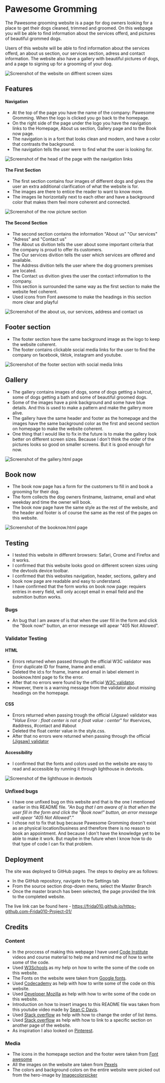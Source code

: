 

# Pawesome Gromming

The Pawesome grooming website is a page for dog owners looking for a place to get their dogs cleaned, trimmed and groomed. 
On this webpage you will be able to find information about the services offerd, and pictures of beautiful grommed dogs. 

Users of this website will be able to find information about the services offerd, an about us section, our services section, adress and contact information. 
The website also have a gallery with beautiful pictures of dogs, and a page to signing up for a grooming of your dog. 





![Screenshot of the website on diffrent screen sizes](https://user-images.githubusercontent.com/129947589/240865624-344c9723-ae7c-4911-a089-73bfa3972592.png)


## Features

#### Navigation
- At the top of the page you have the name of the company: Pawesome Gromming. When the logo is clicked you go back to the homepage.  
- On the right side of the page under the logo you have the navigation links to the Homepage, About us section, Gallery page and to the Book now page.
- The navigation is in a font that looks clean and modern, and have a color that contrasts the background. 
- The navigation tells the user were to find what the user is looking for. 




![Screenshot of the head of the page with the navigation links](https://user-images.githubusercontent.com/129947589/240865730-83475b37-3cff-4d32-9df0-1e6f9de64593.png)
#### The First Section

- The first section contains four images of different dogs and gives the user an extra additional clarification of what the website is for. 
- The images are there to entice the reader to want to know more.
- The images lie horizontally next to each other and have a background color that makes them feel more coherent and connected. 


![Screenshot of the row picture section](https://user-images.githubusercontent.com/129947589/240865800-1733538a-2c3a-4cb0-870d-5fc34f29fb78.png)
#### The Second Section

- The second section contains the information "About us" "Our services" "Adress" and "Contact us"
- The About us divition tells the user about some important criteria that the company is proud to offer its customers. 
- The Our services divition tells the user which services are offered and available.
- The Address divition tells the user where the dog groomers premises are located. 
- The Contact us divition gives the user the contact information to the company. 
- This section is surrounded the same way as the first section to make the website feel coherent. 
- Used icons from Font awesome to make the headings in this section more clear and playful


![Screenshot of the about us, our services, address and contact us](https://user-images.githubusercontent.com/129947589/240256588-26c75357-d96e-4ec0-a9c2-1dd2c5d8ec70.png)
## Footer section
- The footer section have the same background image as the logo to keep the website coherent. 
- The footer contains clickable social media links for the user to find the company on facebook, tiktok, instagram and youtube. 


![Screenshot of the footer section with social media links](https://user-images.githubusercontent.com/129947589/240261458-9d13d883-7322-46eb-9b51-2b1f057c25aa.png)
## Gallery

- The gallery contains images of dogs, some of dogs getting a haircut, some of dogs getting a bath and some of beautiful groomed dogs. 
- Some of the images have a pink background and some have blue details. And this is used to make a pattern and make the gallery more alive. 
- The gallery have the same header and footer as the homepage and the images have the same background color as the first and second section on homepage to make the website coherent. 
- One thing that I would like to fix in the future is to make the gallery look better on different screen sizes. Because I don't think the order of the pictures looks so good on smaller screens. But it is good enough for now. 


![Screenshot of the gallery.html page](https://user-images.githubusercontent.com/129947589/240865838-bf0497f3-8e7c-4467-b7f0-202d6ebc3a82.png)
## Book now 

- The book now page has a form for the customers to fill in and book a grooming for their dog. 
- The form collects the dog owners firstname, lastname, email and what weekday and time the owner will book. 
- The book now page have the same style as the rest of the website, and the header and footer is of course the same as the rest of the pages on this website. 


![Screenshot of the booknow.html page](https://user-images.githubusercontent.com/129947589/240865878-3ee40877-e969-414a-9f19-0789b1211da4.png)
## Testing
- I tested this website in different browsers: Safari, Crome and Firefox and it works. 
- I confirmed that this website looks good on different screen sizes using the devtools device toolbar. 
- I confirmed that this websites navigation, header, sections, gallery and book now page are readable and easy to understand.  
- I have confirmed that the form works on book now page: requiers entries in every field, will only accept email in email field and the submition button works. 

### Bugs
- An bug that I am aware of is that when the user fill in the form and click the "Book now!" button, an error messege will apear "405 Not Allowed". 

### Validator Testing

#### HTML
- Errors returned when passed through the official W3C validator was Error duplicate ID for fname, lname and email.  
- Deleted the id:s for fname, lname and email in label element in booknow.html page to fix the error. 
- After that no errors were found by the official [W3C validator](https://validator.w3.org/nu/?doc=https%3A%2F%2Ffrida010.github.io%2Fhttps-github.com-Frida010-Project-01%2F). 
- However, there is a warning message from the validator about missing headings on the homepage. 

#### CSS
- Errors returned when passing trough the official (Jigsaw) validator was "_Value Error : float center is not a float value : center_" for #services, #address, #contact and #about
- Deleted the float center value in the style.css. 
- After that no errors were returned when passing through the official [(Jigsaw) validator](https://jigsaw.w3.org/css-validator/validator?uri=https%3A%2F%2F8000-frida010-https-githubco-u98cxrzf2k.us2.codeanyapp.com%2F&profile=css3svg&usermedium=all&warning=1&vextwarning=&lang=en)

#### Accessibility
- I confirmed that the fonts and colors used on the website are easy to read and accessible by running it through lighthouse in devtools. 


![Screenshot of the lighthouse in devtools](https://user-images.githubusercontent.com/129947589/240895363-6878a763-24ad-493b-98e6-08808cf51bed.png)

### Unfixed bugs

- I have one unfixed bug on this website and that is the one I mentioned earlier in this README file. _"An bug that I am aware of is that when the user fill in the form and click the "Book now!" button, an error messege will apear "405 Not Allowed"."_
- I chose not to fix that bug because Pawesome Gromming doesn't exist as an physical location/business and therefore there is no reason to book an appointment. And because I don't have the knowledge yet to be able to make it work. But maybe in the future when I know how to do that type of code I can fix that problem. 

## Deployment

The site was deployed to GitHub pages. The steps to deploy are as follows:
- In the GitHub repository, navigate to the Settings tab
- From the source section drop-down menu, select the Master Branch
- Once the master branch has been selected, the page provided the link to the completed website.

The live link can be found here - https://frida010.github.io/https-github.com-Frida010-Project-01/

## Credits


### Content
- In the proccess of making this webpage I have used [Code Institute](https://codeinstitute.net/) videos and course material to help me and remind me of how to write some of the code. 
- Used [W3Schools](https://www.w3schools.com/) as my help on how to write the some of the code on this website. 
- The Fonts on the website were taken from [Google fonts](https://fonts.google.com/).
- Used [Codecademy](https://www.codecademy.com/) as help with how to write some of the code on this website. 
- Used [Developer Mozilla](https://developer.mozilla.org/en-US/) as help with how to write some of the code on this website. 
- Introduction on how to insert images to this README file was taken from this youtube video made by [Sean C Davis](https://www.youtube.com/watch?v=Ljj1wGFJqPY&ab_channel=SeanCDavis).
- Used [Stack overflow](https://stackoverflow.com/questions/39217732/is-it-possible-to-change-the-order-of-list-items-using-css3) as help with how to change the order of list items. 
- Used [Stack overflow](https://stackoverflow.com/questions/17687328/getting-a-link-to-go-to-a-specific-section-on-another-page) as help with how to link to a specific section on another page of the website. 
- As inspiration I also looked on [Pinterest](https://www.pinterest.com/). 

### Media
- The icons in the homepage section and the footer were taken from [Font awesome](https://fontawesome.com/)
- All the images on the website are taken from [Pexels](https://www.pexels.com/)
- The colors and background colors on the entire website were picked out from the hero-image by [Imagecolorpicker](https://imagecolorpicker.com/) 

